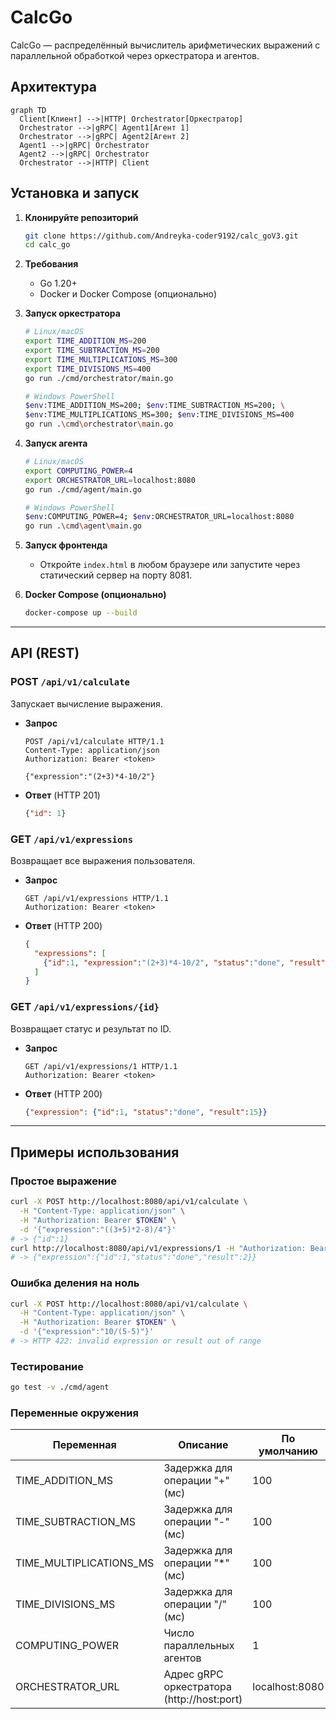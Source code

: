 # CalcGo

CalcGo — распределённый вычислитель арифметических выражений с параллельной обработкой через оркестратора и агентов.

## Архитектура
```mermaid
graph TD
  Client[Клиент] -->|HTTP| Orchestrator[Оркестратор]
  Orchestrator -->|gRPC| Agent1[Агент 1]
  Orchestrator -->|gRPC| Agent2[Агент 2]
  Agent1 -->|gRPC| Orchestrator
  Agent2 -->|gRPC| Orchestrator
  Orchestrator -->|HTTP| Client
```

## Установка и запуск

1. **Клонируйте репозиторий**
    ```bash
    git clone https://github.com/Andreyka-coder9192/calc_goV3.git
    cd calc_go
    ```
2. **Требования**
    - Go 1.20+
    - Docker и Docker Compose (опционально)

3. **Запуск оркестратора**
    ```bash
    # Linux/macOS
    export TIME_ADDITION_MS=200
    export TIME_SUBTRACTION_MS=200
    export TIME_MULTIPLICATIONS_MS=300
    export TIME_DIVISIONS_MS=400
    go run ./cmd/orchestrator/main.go

    # Windows PowerShell
    $env:TIME_ADDITION_MS=200; $env:TIME_SUBTRACTION_MS=200; \
    $env:TIME_MULTIPLICATIONS_MS=300; $env:TIME_DIVISIONS_MS=400
    go run .\cmd\orchestrator\main.go
    ```

4. **Запуск агента**
    ```bash
    # Linux/macOS
    export COMPUTING_POWER=4
    export ORCHESTRATOR_URL=localhost:8080
    go run ./cmd/agent/main.go

    # Windows PowerShell
    $env:COMPUTING_POWER=4; $env:ORCHESTRATOR_URL=localhost:8080
    go run .\cmd\agent\main.go
    ```

5. **Запуск фронтенда**
    - Откройте `index.html` в любом браузере или запустите через статический сервер на порту 8081.

6. **Docker Compose (опционально)**
    ```bash
    docker-compose up --build
    ```

---

## API (REST)

### POST `/api/v1/calculate`
Запускает вычисление выражения.

- **Запрос**
    ```http
    POST /api/v1/calculate HTTP/1.1
    Content-Type: application/json
    Authorization: Bearer <token>

    {"expression":"(2+3)*4-10/2"}
    ```
- **Ответ** (HTTP 201)
    ```json
    {"id": 1}
    ```

### GET `/api/v1/expressions`
Возвращает все выражения пользователя.

- **Запрос**
    ```http
    GET /api/v1/expressions HTTP/1.1
    Authorization: Bearer <token>
    ```
- **Ответ** (HTTP 200)
    ```json
    {
      "expressions": [
        {"id":1, "expression":"(2+3)*4-10/2", "status":"done", "result":15}
      ]
    }
    ```

### GET `/api/v1/expressions/{id}`
Возвращает статус и результат по ID.

- **Запрос**
    ```http
    GET /api/v1/expressions/1 HTTP/1.1
    Authorization: Bearer <token>
    ```
- **Ответ** (HTTP 200)
    ```json
    {"expression": {"id":1, "status":"done", "result":15}}
    ```

---

## Примеры использования

### Простое выражение
```bash
curl -X POST http://localhost:8080/api/v1/calculate \
  -H "Content-Type: application/json" \
  -H "Authorization: Bearer $TOKEN" \
  -d '{"expression":"((3+5)*2-8)/4"}'
# -> {"id":1}
curl http://localhost:8080/api/v1/expressions/1 -H "Authorization: Bearer $TOKEN"
# -> {"expression":{"id":1,"status":"done","result":2}}
```
### Ошибка деления на ноль
```bash
curl -X POST http://localhost:8080/api/v1/calculate \
  -H "Content-Type: application/json" \
  -H "Authorization: Bearer $TOKEN" \
  -d '{"expression":"10/(5-5)"}'
# -> HTTP 422: invalid expression or result out of range
```

### Тестирование
```bash
go test -v ./cmd/agent
```

### Переменные окружения
| Переменная              | Описание                                  | По умолчанию     |
|-------------------------|-------------------------------------------|------------------|
| TIME_ADDITION_MS        | Задержка для операции "+" (мс)            | 100              |
| TIME_SUBTRACTION_MS     | Задержка для операции "-" (мс)            | 100              |
| TIME_MULTIPLICATIONS_MS | Задержка для операции "*" (мс)            | 100              |
| TIME_DIVISIONS_MS       | Задержка для операции "/" (мс)            | 100              |
| COMPUTING_POWER         | Число параллельных агентов                | 1                |
| ORCHESTRATOR_URL        | Адрес gRPC оркестратора (http://host:port)| localhost:8080   |